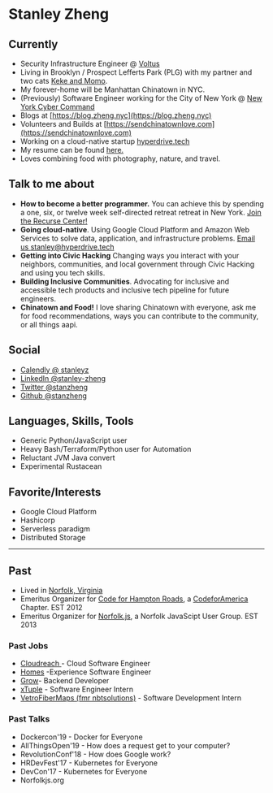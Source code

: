 # Stanley Zheng

## Currently
* Security Infrastructure Engineer @ [Voltus](https://www.voltus.co/)
* Living in Brooklyn / Prospect Lefferts Park (PLG) with my partner and two cats [Keke and Momo](https://www.instagram.com/keke_and_momo/).
* My forever-home will be Manhattan Chinatown in NYC.
* (Previously) Software Engineer working for the City of New York @ [New York Cyber Command]([https://www1.nyc.gov/site/cyber/about/about-nyc-cyber-command.page](https://www.nyc.gov/content/oti/pages/who-we-are))
* Blogs at [https://blog.zheng.nyc](https://blog.zheng.nyc)
* Volunteers and Builds at [https://sendchinatownlove.com](https://sendchinatownlove.com)
* Working on a cloud-native startup [hyperdrive.tech](https://hyperdrive.tech)
* My resume can be found [here.](https://drive.google.com/file/d/1CtVdZC84VkiOcja52WwBT48UNzhh_tyr/view?usp=sharing)
* Loves combining food with photography, nature, and travel.

## Talk to me about

* **How to become a better programmer.** You can achieve this by spending a one, six, or twelve week self-directed retreat retreat in New York. [Join the Recurse Center!](https://www.recurse.com/scout/click?t=710ee58e0b0ad8d9f443f9c9440137f1)
* **Going cloud-native**. Using Google Cloud Platform and Amazon Web Services to solve data, application, and infrastructure problems. [Email us  stanley@hyperdrive.tech](stanley@hyperdrive.tech)
* **Getting into Civic Hacking** Changing ways you interact with your neighbors, communities, and local government through Civic Hacking and using you tech skills.
* **Building Inclusive Communities**. Advocating for inclusive and accessible tech products and inclusive tech pipeline for future engineers.
* **Chinatown and Food!** I love sharing Chinatown with everyone, ask me for food recommendations, ways you can contribute to the community, or all things aapi. 

## Social

* [Calendly @ stanleyz](https://calendly.com/stanleyz)
* [LinkedIn @stanley-zheng](https://linkedin.com/in/stanley-zheng)
* [Twitter @stanzheng](https://twitter.com/stanzheng)
* [Github @stanzheng](https://github.com/stanzheng)

## Languages, Skills, Tools

* Generic Python/JavaScript user
* Heavy Bash/Terraform/Python user for Automation
* Reluctant JVM Java convert
* Experimental Rustacean

## Favorite/Interests

* Google Cloud Platform
* Hashicorp
* Serverless paradigm
* Distributed Storage

***

## Past

* Lived in [Norfolk, Virginia](https://en.wikipedia.org/wiki/Norfolk,_Virginia)
* Emeritus Organizer for [Code for Hampton Roads](http://code4hr.org/ "Code"), a [CodeforAmerica](https://www.codeforamerica.org/) Chapter. EST 2012
* Emeritus Organizer for [Norfolk.js](https://norfolkjs.org), a Norfolk JavaScipt User Group. EST 2013

### Past Jobs

* [Cloudreach ](https://www.cloudreach.com/)- Cloud Software Engineer
* [Homes](https://www.homes.com/ "https://www.homes.com/") -Experience Software Engineer
* [Grow](https://thisisgrow.com/)- Backend Developer
* [xTuple](https://www.xtuple.com/) - Software Engineer Intern
* [VetroFiberMaps (fmr nbtsolutions)](https://www.vetrofibermap.com/) - Software Development Intern

### Past Talks

* Dockercon'19 - Docker for Everyone
* AllThingsOpen'19 - How does a request get to your computer?
* RevolutionConf'18 - How does Google work?
* HRDevFest'17 - Kubernetes for Everyone
* DevCon'17 - Kubernetes for Everyone
* Norfolkjs.org
